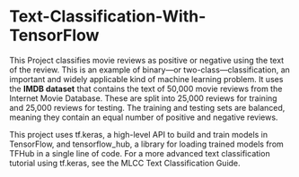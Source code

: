 # Text-Classification-With-TensorFlow
This Project classifies movie reviews as positive or negative using the text of the review. This is an example of binary—or two-class—classification, an important and widely applicable kind of machine learning problem.
It uses the **IMDB dataset** that contains the text of 50,000 movie reviews from the Internet Movie Database. These are split into 25,000 reviews for training and 25,000 reviews for testing. The training and testing sets are balanced, meaning they contain an equal number of positive and negative reviews.

This project uses tf.keras, a high-level API to build and train models in TensorFlow, and tensorflow_hub, a library for loading trained models from TFHub in a single line of code. For a more advanced text classification tutorial using tf.keras, see the MLCC Text Classification Guide.
